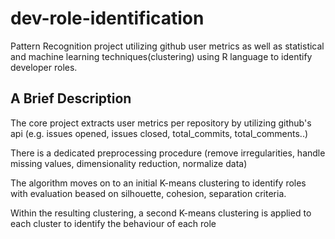 # dev-role-identification
Pattern Recognition project utilizing github user metrics as well as statistical and machine learning techniques(clustering) using R language to identify developer roles.

## A Brief Description 
The core project extracts user metrics per repository by utilizing github's api (e.g. issues opened, issues closed, total_commits, total_comments..)

There is a dedicated preprocessing procedure (remove irregularities, handle missing values, dimensionality reduction, normalize data) 

The algorithm moves on to an initial K-means clustering to identify roles with evaluation beased on silhouette, cohesion, separation criteria.

Within the resulting clustering, a second K-means clustering is applied to each cluster to identify the behaviour of each role

 
